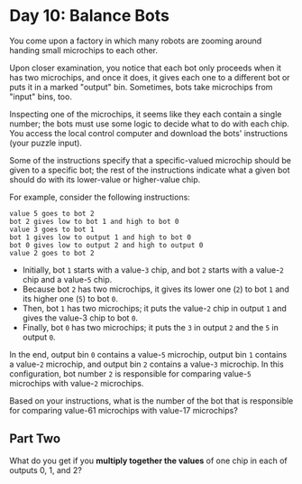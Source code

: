 # Day 10: Balance Bots

You come upon a factory in which many robots are zooming around handing small
microchips to each other.

Upon closer examination, you notice that each bot only proceeds when it has two
microchips, and once it does, it gives each one to a different bot or puts it
in a marked "output" bin. Sometimes, bots take microchips from "input" bins, too.

Inspecting one of the microchips, it seems like they each contain a single
number; the bots must use some logic to decide what to do with each chip. You
access the local control computer and download the bots' instructions (your
puzzle input).

Some of the instructions specify that a specific-valued microchip should be
given to a specific bot; the rest of the instructions indicate what a given bot
should do with its lower-value or higher-value chip.

For example, consider the following instructions:

```
value 5 goes to bot 2
bot 2 gives low to bot 1 and high to bot 0
value 3 goes to bot 1
bot 1 gives low to output 1 and high to bot 0
bot 0 gives low to output 2 and high to output 0
value 2 goes to bot 2
```

* Initially, bot `1` starts with a value-`3` chip, and bot `2` starts with a
  value-`2` chip and a value-`5` chip.
* Because bot `2` has two microchips, it gives its lower one (`2`) to bot `1`
  and its higher one (`5`) to bot `0`.
* Then, bot `1` has two microchips; it puts the value-`2` chip in output `1` and
  gives the value-3 chip to bot `0`.
* Finally, bot `0` has two microchips; it puts the `3` in output `2` and the `5`
  in output `0`.

In the end, output bin `0` contains a value-`5` microchip, output bin `1`
contains a value-`2` microchip, and output bin `2` contains a value-`3`
microchip. In this configuration, bot number `2` is responsible for comparing
value-`5` microchips with value-`2` microchips.

Based on your instructions, what is the number of the bot that is responsible
for comparing value-61 microchips with value-17 microchips?

## Part Two

What do you get if you **multiply together the values** of one chip in each of
outputs 0, 1, and 2?
